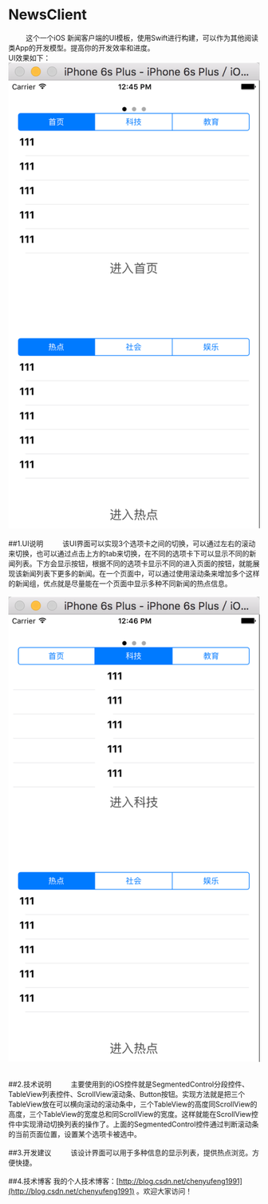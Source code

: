 # NewsClient
&emsp;&emsp;&ensp;这个一个iOS 新闻客户端的UI模板，使用Swift进行构建，可以作为其他阅读类App的开发模型。提高你的开发效率和进度。<br/>
UI效果如下：<br/>
![Alt text](https://github.com/chenyufeng1991/NewsClient/raw/master/Screenshots/1.png)<br/><br/>
##1.UI说明
&emsp;&emsp;&ensp;该UI界面可以实现3个选项卡之间的切换，可以通过左右的滚动来切换，也可以通过点击上方的tab来切换，在不同的选项卡下可以显示不同的新闻列表。下方会显示按钮，根据不同的选项卡显示不同的进入页面的按钮，就能展现该新闻列表下更多的新闻。在一个页面中，可以通过使用滚动条来增加多个这样的新闻组，优点就是尽量能在一个页面中显示多种不同新闻的热点信息。<br/><br/>
![Alt text](https://github.com/chenyufeng1991/NewsClient/raw/master/Screenshots/2.png)<br/><br/>

##2.技术说明
&emsp;&emsp;&ensp;主要使用到的iOS控件就是SegmentedControl分段控件、TableView列表控件、ScrollView滚动条、Button按钮。实现方法就是把三个TableView放在可以横向滚动的滚动条中，三个TableView的高度同ScrollView的高度，三个TableView的宽度总和同ScrollView的宽度。这样就能在ScrollView控件中实现滑动切换列表的操作了。上面的SegmentedControl控件通过判断滚动条的当前页面位置，设置某个选项卡被选中。<br/><br/>
##3.开发建议
&emsp;&emsp;&ensp;该设计界面可以用于多种信息的显示列表，提供热点浏览。方便快捷。<br/><br/>
##4.技术博客
我的个人技术博客：[http://blog.csdn.net/chenyufeng1991](http://blog.csdn.net/chenyufeng1991) 。欢迎大家访问！






